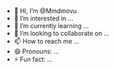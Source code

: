- 👋 Hi, I’m @Mmdmovu
- 👀 I’m interested in ...
- 🌱 I’m currently learning ...
- 💞️ I’m looking to collaborate on ...
- 📫 How to reach me ...
- 😄 Pronouns: ...
- ⚡ Fun fact: ...

<!---
Mmdmovu/Mmdmovu is a ✨ special ✨ repository because its `README.md` (this file) appears on your GitHub profile.
You can click the Preview link to take a look at your changes.
--->
